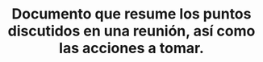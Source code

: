 ---
layout: default
title: Documento que resume los puntos discutidos en una reunión, así como las acciones a tomar.
has_children: true
parent: Coloquialismo
grand_parent: Taxonomía
---